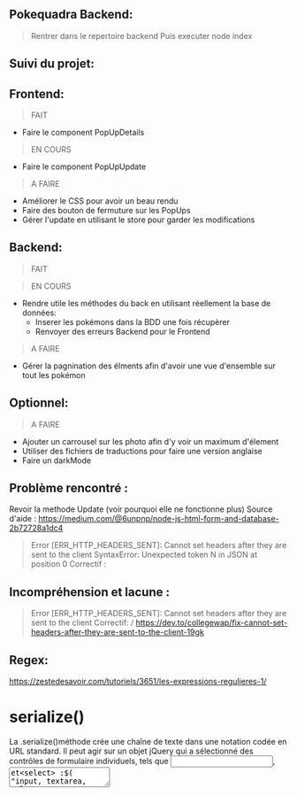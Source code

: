 ## Pokequadra Backend:
> Rentrer dans le repertoire backend
> Puis executer node index
 
## Suivi du projet:

## Frontend:

> FAIT
- Faire le component PopUpDetails 
> EN COURS
- Faire le component PopUpUpdate 
> A FAIRE
- Améliorer le CSS pour avoir un beau rendu
- Faire des bouton de fermuture sur les PopUps
- Gérer l'update en utilisant le store pour garder les modifications

## Backend:
> FAIT

> EN COURS
- Rendre utile les méthodes du back en utilisant réellement la base de données:
    - Inserer les pokémons dans la BDD une fois récupèrer
    - Renvoyer des erreurs Backend pour le Frontend
> A FAIRE
- Gérer la pagnination des élments afin d'avoir une vue d'ensemble sur tout les pokémon


## Optionnel:
> A FAIRE
- Ajouter un carrousel sur les photo afin d'y voir un maximum d'élement
- Utiliser des fichiers de traductions pour faire une version anglaise
- Faire un darkMode 

## Problème rencontré :
Revoir la methode Update (voir pourquoi elle ne fonctionne plus)
Source d'aide : https://medium.com/@6unpnp/node-js-html-form-and-database-2b72728a1dc4

> Error [ERR_HTTP_HEADERS_SENT]: Cannot set headers after they are sent to the client
> SyntaxError: Unexpected token N in JSON at position 0
> Correctif : 


## Incompréhension et lacune :

> Error [ERR_HTTP_HEADERS_SENT]: Cannot set headers after they are sent to the client
> Correctif:  / https://dev.to/collegewap/fix-cannot-set-headers-after-they-are-sent-to-the-client-19gk

## Regex:

https://zestedesavoir.com/tutoriels/3651/les-expressions-regulieres-1/


# serialize() 
La .serialize()méthode crée une chaîne de texte dans une notation codée en URL standard. Il peut agir sur un objet jQuery qui a sélectionné des contrôles de formulaire individuels, tels que <input>, <textarea>et<select> :$( "input, textarea, select" ).serialize();

> VERSION STABLE dev06-06-24